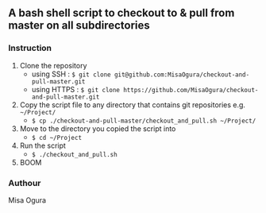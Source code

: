 ## A bash shell script to checkout to & pull from master on all subdirectories

### Instruction

1. Clone the repository
    - using SSH : `$ git clone git@github.com:MisaOgura/checkout-and-pull-master.git`
    - using HTTPS : `$ git clone https://github.com/MisaOgura/checkout-and-pull-master.git`
2. Copy the script file to any directory that contains git repositories e.g. `~/Project/`
    - `$ cp ./checkout-and-pull-master/checkout_and_pull.sh ~/Project/`
3. Move to the directory you copied the script into
    - `$ cd ~/Project`
4. Run the script
    - `$ ./checkout_and_pull.sh`
5. BOOM

### Authour
Misa Ogura
